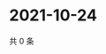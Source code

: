 # 2021-10-24

共 0 条

<!-- BEGIN WEIBO -->
<!-- 最后更新时间 Sun Oct 24 2021 04:08:32 GMT+0800 (China Standard Time) -->

<!-- END WEIBO -->
